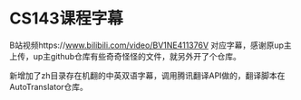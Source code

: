 # CS143课程字幕
B站视频https://www.bilibili.com/video/BV1NE411376V 对应字幕，感谢原up主上传，up主github仓库有些奇奇怪怪的文件，就另外开了个仓库。

新增加了zh目录存在机翻的中英双语字幕，调用腾讯翻译API做的，翻译脚本在AutoTranslator仓库。
